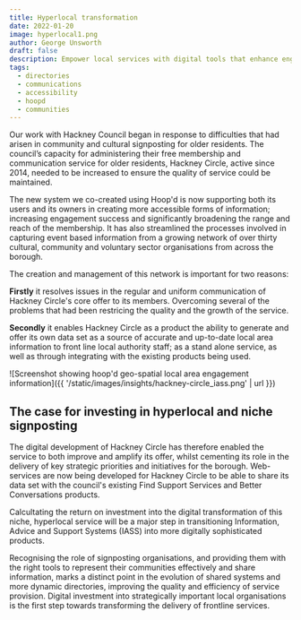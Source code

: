 ```yaml
---
title: Hyperlocal transformation 
date: 2022-01-20
image: hyperlocal1.png
author: George Unsworth
draft: false
description: Empower local services with digital tools that enhance engagement, information sharing, and improve frontline service delivery.
tags:
  - directories
  - communications
  - accessibility 
  - hoopd
  - communities
---
```


Our work with Hackney Council began in response to difficulties that had arisen in community and cultural signposting for older residents. 
The council’s capacity for administering their free membership and communication service for older residents, Hackney Circle, active since 2014, 
needed to be increased to ensure the quality of service could be maintained. 

The new system we co-created using Hoop'd is now supporting both its users and its owners in creating more accessible forms of information; 
increasing engagement success and significantly broadening the range and reach of the membership. 
It has also streamlined the processes involved in capturing event based information from a growing network of over thirty cultural, 
community and voluntary sector organisations from across the borough.

The creation and management of this network is important for two reasons:

**Firstly** it resolves issues in the regular and uniform communication of Hackney Circle's 
core offer to its members. Overcoming several of the problems that had been restricing the quality and the growth of the service. 

**Secondly** it enables Hackney Circle as a product the ability to generate and offer its own data set as a source of accurate and up-to-date local area information to 
front line local authority staff; as a stand alone service, as well as through integrating with the existing products being used.


![Screenshot showing hoop'd geo-spatial local area engagement information]({{ '/static/images/insights/hackney-circle_iass.png' | url }})



The case for investing in hyperlocal and niche signposting  
---------------------------------------------------------------------------------------------------------------------------------

The digital development of Hackney Circle has therefore enabled the service to both improve and amplify its offer, whilst cementing its role in the delivery of key strategic priorities and initiatives for the borough. Web-services are now being developed for Hackney Circle to be able to share its data set with the council's existing Find Support Services and Better Conversations products. 

Calcultating the return on investment into the digital transformation of this niche, hyperlocal service will be a major step in transitioning Information, Advice and Support Systems (IASS) into more digitally sophisticated products.

Recognising the role of signposting organisations, and providing them with the right tools to represent their communities effectively and share information, 
marks a distinct point in the evolution of shared systems and more dynamic directories, improving the quality and efficiency of service provision. Digital investment into strategically important local organisations is the first step towards transforming the delivery of frontline services.

